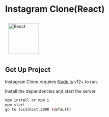 # Instagram Clone(React)
<img style="margin: 10px" src="https://www.vectorlogo.zone/logos/reactjs/reactjs-ar21.svg" alt="React" height="100" /> 

## Get Up Project

Instagram Clone requires [Node.js](https://nodejs.org/) v12+ to run.

Install the dependencies and start the server.

```sh
npm install or npm i
npm start
go to localhost:3000 (default)
```
